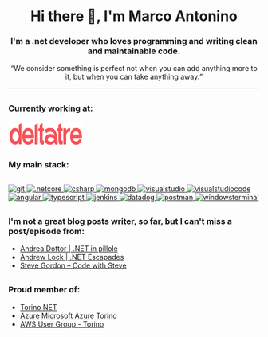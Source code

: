 
<h1 align="center">Hi there 👋, I'm Marco Antonino</h1>

<h3 align="center">
  I'm a .net developer who loves programming and writing clean and
  maintainable code.
</h3>

<div style="text-align: center">
  <q style="text-align: center"
    >We consider something is perfect not when you can add anything more to
    it, but when you can take anything away.</q
  >
</div>

<hr>

<h3 style="margin-top: 30px;"> Currently working at:</h3>

<a href="https://www.deltatre.com/"> <img
        src="DeltatreLogo.svg"
        alt="triangle with all three sides equal"
        height="50px"
        width="150px" /></a>

<h3 align="left">My main stack:</h3>
<p style="margin-top: 30px;" align="left">
  <a href="https://git-scm.com/" target="_blank" rel="noreferrer">
    <img
      src="https://www.vectorlogo.zone/logos/git-scm/git-scm-icon.svg"
      alt="git"
      width="40"
      height="40"
    />
  </a>
  <a
    href="https://docs.microsoft.com/en-us/dotnet/core/introduction"
    target="_blank"
    rel="noreferrer"
  >
    <img
      src="https://upload.wikimedia.org/wikipedia/commons/thumb/e/ee/.NET_Core_Logo.svg/768px-.NET_Core_Logo.svg.png?20210328084203"
      alt=".netcore"
      width="40"
      height="40"
    />
  </a>
  <a
    href="https://docs.microsoft.com/en-us/dotnet/csharp/"
    target="_blank"
    rel="noreferrer"
  >
    <img
      src="https://cdn.worldvectorlogo.com/logos/c--4.svg"
      alt="csharp"
      width="40"
      height="40"
    />
  </a>
  <a href="https://www.mongodb.com/" target="_blank" rel="noreferrer">
    <img
      src="https://cdn.worldvectorlogo.com/logos/mongodb-icon-1.svg"
      alt="mongodb"
      width="40"
      height="40"
    />
  </a>
  <a
    href="https://visualstudio.microsoft.com/vs"
    target="_blank"
    rel="noreferrer"
  >
    <img
      src="https://upload.wikimedia.org/wikipedia/commons/5/59/Visual_Studio_Icon_2019.svg"
      alt="visualstudio"
      width="40"
      height="40"
    />
  </a>
  <a
    href="https://code.visualstudio.com/?wt.mc_id=DX_841432"
    target="_blank"
    rel="noreferrer"
  >
    <img
      src="https://upload.wikimedia.org/wikipedia/commons/thumb/9/9a/Visual_Studio_Code_1.35_icon.svg/768px-Visual_Studio_Code_1.35_icon.svg.png?20210804221519"
      alt="visualstudiocode"
      width="40"
      height="40"
    />
  </a>
  <a href="https://angular.io/" target="_blank" rel="noreferrer">
    <img
      src="https://cdn.worldvectorlogo.com/logos/angular-icon-1.svg"
      alt="angular"
      width="40"
      height="40"
    />
  </a>
  <a
    href="https://www.typescriptlang.org/"
    target="_blank"
    rel="noreferrer"
  >
    <img
      src="https://cdn.worldvectorlogo.com/logos/typescript.svg"
      alt="typescript"
      width="40"
      height="40"
    />
  </a>
  <a href="https://www.jenkins.io" target="_blank" rel="noreferrer">
    <img
      src="https://www.vectorlogo.zone/logos/jenkins/jenkins-icon.svg"
      alt="jenkins"
      width="40"
      height="40"
    />
  </a>
  <a href="https://learn.datadoghq.com/totara/dashboard/index.php" target="_blank" rel="noreferrer">
    <img
      src="https://cdn.worldvectorlogo.com/logos/datadog-1.svg"
      alt="datadog"
      width="40"
      height="40"
    />
  </a>
  <a href="https://postman.com" target="_blank" rel="noreferrer">
    <img
      src="https://www.vectorlogo.zone/logos/getpostman/getpostman-icon.svg"
      alt="postman"
      width="40"
      height="40"
    />
  </a>
  <a
    href="https://www.microsoft.com/en-us/p/windows-terminal/9n0dx20hk701"
    target="_blank"
    rel="noreferrer"
  >
    <img
      src="https://cdn.worldvectorlogo.com/logos/terminal-1.svg"
      alt="windowsterminal"
      width="40"
      height="40"
    />
  </a>
</p>

<h3 style="margin-top: 30px;" align="left">
  I'm not a great blog posts writer, so far, but I can't miss a post/episode
  from:
</h3>
<ul>
  <li>
    <a href="https://www.spreaker.com/show/net-in-pillole"
      >Andrea Dottor | .NET in pillole</a
    >
  </li>
  <li>
    <a href="https://andrewlock.net/">Andrew Lock | .NET Escapades</a>
  </li>
  <li>
    <a href="https://www.stevejgordon.co.uk/"
      >Steve Gordon – Code with Steve
    </a>
  </li>
</ul>

<h3 style="margin-top: 30px;"align="left">Proud member of:</h3>
<ul>
  <li>
    <a href="https://www.meetup.com/it-IT/Torino-NET-User-Group/"
      >Torino NET</a
    >
  </li>
  <li>
    <a href="https://www.meetup.com/it-IT/Meetup-Microsoft-Azure-Torino/"
      >Azure Microsoft Azure Torino</a
    >
  </li>
  <li>
    <a href="https://www.meetup.com/it-IT/AWS-User-Group-Torino/"
      >AWS User Group - Torino</a
    >
  </li>
</ul>
